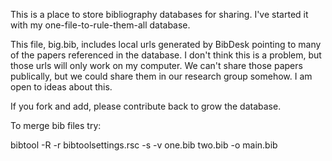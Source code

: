 
This is a place to store bibliography databases for sharing. I've
started it with my one-file-to-rule-them-all database.

This file, big.bib, includes local urls generated by BibDesk pointing
to many of the papers referenced in the database. I don't think this
is a problem, but those urls will only work on my computer. We can't
share those papers publically, but we could share them in our research
group somehow. I am open to ideas about this.

If you fork and add, please contribute back to grow the database.

To merge bib files try:

bibtool -R -r bibtoolsettings.rsc -s -v one.bib two.bib -o main.bib

